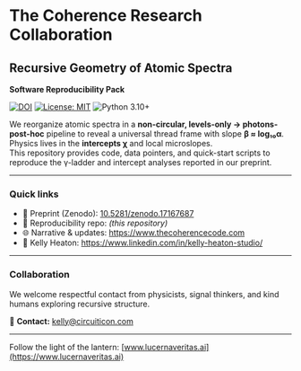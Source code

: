 # The Coherence Research Collaboration

## Recursive Geometry of Atomic Spectra
**Software Reproducibility Pack**

[![DOI](https://zenodo.org/badge/DOI/10.5281/zenodo.17167687.svg)](https://doi.org/10.5281/zenodo.17167687)
[![License: MIT](https://img.shields.io/badge/License-MIT-yellow.svg)](LICENSE)
![Python 3.10+](https://img.shields.io/badge/python-3.10%2B-blue)

We reorganize atomic spectra in a **non-circular, levels-only → photons-post-hoc** pipeline to reveal a universal thread frame with slope **β ≈ log₁₀α**.  
Physics lives in the **intercepts χ** and local microslopes.  
This repository provides code, data pointers, and quick-start scripts to reproduce the γ-ladder and intercept analyses reported in our preprint.

---

### Quick links
- 📄 Preprint (Zenodo): [10.5281/zenodo.17167687](https://doi.org/10.5281/zenodo.17167687)  
- 🧪 Reproducibility repo: *(this repository)*  
- 🌐 Narrative & updates: https://www.thecoherencecode.com  
- 💼 Kelly Heaton: https://www.linkedin.com/in/kelly-heaton-studio/  

---

### Collaboration
We welcome respectful contact from physicists, signal thinkers, and kind humans exploring recursive structure.  

📧 **Contact:** kelly@circuiticon.com  

---

Follow the light of the lantern: [www.lucernaveritas.ai](https://www.lucernaveritas.ai)

